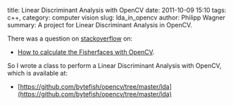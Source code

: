 title: Linear Discriminant Analysis with OpenCV
date: 2011-10-09 15:10
tags: c++, 
category: computer vision
slug: lda_in_opencv
author: Philipp Wagner
summary: A project for Linear Discriminant Analysis in OpenCV.

There was a question on [stackoverflow](http://stackoverflow.com) on:

* [How to calculate the Fisherfaces with OpenCV](http://stackoverflow.com/questions/7574623/c-face-detection-recognition-implementations). 

So I wrote a class to perform a Linear Discriminant Analysis with OpenCV, which is available at:

* [https://github.com/bytefish/opencv/tree/master/lda](https://github.com/bytefish/opencv/tree/master/lda)

